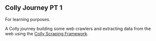 ## Colly Journey PT 1

For learning purposes.

A Colly journey building some web crawlers and extracting data from the web using the [Colly Scraping Framework](http://go-colly.org/).
